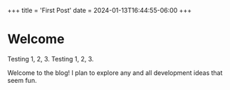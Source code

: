 +++
title = 'First Post'
date = 2024-01-13T16:44:55-06:00
+++

# Welcome 

Testing 1, 2, 3. 
Testing 1, 2, 3.

Welcome to the blog!
I plan to explore any and all development ideas that seem fun.
